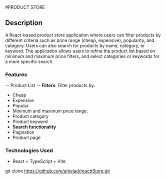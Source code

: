 
#PRODUCT STORE

## Description
A React-based product store application where users can filter products by different criteria such as price range (cheap, expensive), popularity, and category. Users can also search for products by name, category, or keyword. The application allows users to refine the product list based on minimum and maximum price filters, and select categories or keywords for a more specific search.

### Features
-- Product List
-- **Filters**: Filter products by:
  - Cheap
  - Expensive
  - Popular
  - Minimum and maximum price range.
  - Product category
  - Product keyword
- **Search functionality**
- Pagination
- Product page

### Technologies Used
- React + TypeScript + Vite



git clone https://github.com/arijelad/reacttStore.git

